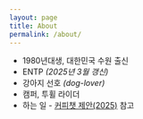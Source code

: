 ```yaml
---
layout: page
title: About
permalink: /about/
---
```


* 1980년대생, 대한민국 수원 출신
* ENTP *(2025년 3월 갱신)*
* 강아지 선호 *(dog-lover)*
* 캠퍼, 투휠 라이더
* 하는 일 - [커피챗 제안(2025)](https://joyeon.co/2024/06/18/coffee-chat-proposal.html) 참고
